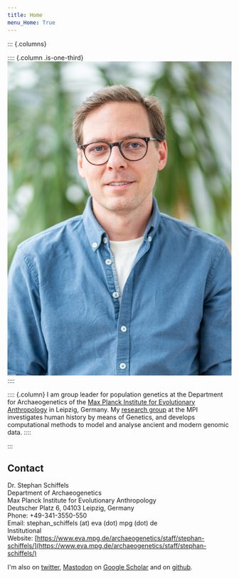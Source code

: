 ```yaml
---
title: Home
menu_Home: True
---
```


::: {.columns}

:::: {.column .is-one-third}
![](images/Portrait_2023.jpg)
::::

:::: {.column}
I am group leader for population genetics at the Department for Archaeogenetics of the [Max Planck Institute for Evolutionary Anthropology](http://www.eva.mpg.de) in Leipzig, Germany. My [research group](https://www.eva.mpg.de/archaeogenetics/research-groups/population-genetics/) at the MPI investigates human history by means of Genetics, and develops computational methods to model and analyse ancient and modern genomic data.
::::

:::

## Contact

Dr. Stephan Schiffels<br>
Department of Archaeogenetics<br>
Max Planck Institute for Evolutionary Anthropology<br>
Deutscher Platz 6, 04103 Leipzig, Germany<br>
Phone: +49-341-3550-550<br>
Email: stephan_schiffels (at) eva (dot) mpg (dot) de<br>
Institutional Website: [https://www.eva.mpg.de/archaeogenetics/staff/stephan-schiffels/](https://www.eva.mpg.de/archaeogenetics/staff/stephan-schiffels/)

I'm also on [twitter](https://twitter.com/stschiff), [Mastodon](https://ecoevo.social/@stschiff) on [Google Scholar](https://scholar.google.de/citations?user=6FZPsI4AAAAJ&hl=de) and on [github](https://github.com/stschiff/).

